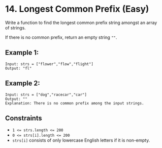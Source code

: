 # 14. Longest Common Prefix (Easy)

Write a function to find the longest common prefix string amongst an array of
strings.

If there is no common prefix, return an empty string `""`.

## Example 1:

    Input: strs = ["flower","flow","flight"]
    Output: "fl"

## Example 2:

    Input: strs = ["dog","racecar","car"]
    Output: ""
    Explanation: There is no common prefix among the input strings.

## Constraints

- `1 <= strs.length <= 200`
- `0 <= strs[i].length <= 200`
- `strs[i]` consists of only lowercase English letters if it is non-empty.
